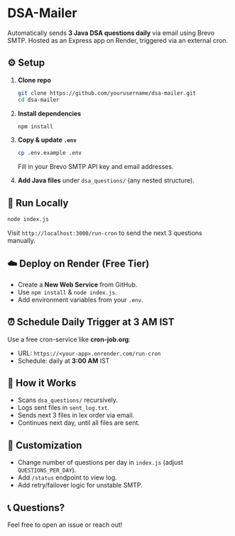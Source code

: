 # DSA-Mailer

Automatically sends **3 Java DSA questions daily** via email using Brevo SMTP. Hosted as an Express app on Render, triggered via an external cron.

## ⚙️ Setup

1. **Clone repo**  
   ```bash
   git clone https://github.com/yourusername/dsa-mailer.git
   cd dsa-mailer
   ```

2. **Install dependencies**  
   ```bash
   npm install
   ```

3. **Copy & update `.env`**  
   ```bash
   cp .env.example .env
   ```
   Fill in your Brevo SMTP API key and email addresses.

4. **Add Java files** under `dsa_questions/` (any nested structure).

## 🚀 Run Locally

```bash
node index.js
```

Visit `http://localhost:3000/run-cron` to send the next 3 questions manually.

## ☁️ Deploy on Render (Free Tier)

- Create a **New Web Service** from GitHub.
- Use `npm install` & `node index.js`.
- Add environment variables from your `.env`.

## ⏰ Schedule Daily Trigger at 3 AM IST

Use a free cron-service like **cron-job.org**:

- URL: `https://<your-app>.onrender.com/run-cron`
- Schedule: daily at **3:00 AM** IST

## 📇 How it Works

- Scans `dsa_questions/` recursively.
- Logs sent files in `sent_log.txt`.
- Sends next 3 files in lex order via email.
- Continues next day, until all files are sent.

## 🔧 Customization

- Change number of questions per day in `index.js` (adjust `QUESTIONS_PER_DAY`).
- Add `/status` endpoint to view log.
- Add retry/failover logic for unstable SMTP.

## 📞 Questions? 
Feel free to open an issue or reach out!
